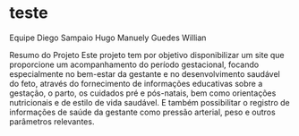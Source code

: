 # teste
Equipe
Diego Sampaio
Hugo 
Manuely Guedes
Willian

Resumo do Projeto
Este projeto tem por objetivo disponibilizar um site que proporcione um acompanhamento do período gestacional, focando especialmente no bem-estar da gestante e no desenvolvimento saudável do feto, através do fornecimento de informações educativas sobre a gestação, o parto, os cuidados pré e pós-natais, bem como orientações nutricionais e de estilo de vida saudável. E também possibilitar o registro de informações de saúde da gestante como pressão arterial, peso e outros parâmetros relevantes. 
